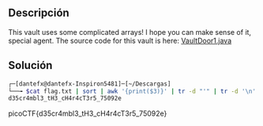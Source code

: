 ## Descripción
This vault uses some complicated arrays! I hope you can make sense of it, special agent. The source code for this vault is here: [VaultDoor1.java](https://jupiter.challenges.picoctf.org/static/ff2585f7afd21b81f69d2fbe37c081ae/VaultDoor1.java)
## Solución
``` bash
┌─[dantefx@dantefx-Inspiron5481]─[~/Descargas]
└──╼ $cat flag.txt | sort | awk '{print($3)}' | tr -d "'" | tr -d '\n' | tr -d ";"
d35cr4mbl3_tH3_cH4r4cT3r5_75092e
```



picoCTF{d35cr4mbl3_tH3_cH4r4cT3r5_75092e}
